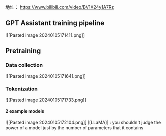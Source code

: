 
地址： https://www.bilibili.com/video/BV1X24y1A7Rz

## GPT Assistant training pipeline
![[Pasted image 20240105171411.png]]

## Pretraining
### Data collection
![[Pasted image 20240105171641.png]]
### Tokenization
![[Pasted image 20240105171733.png]]
#### 2 example models
![[Pasted image 20240105172104.png]]
[[LLaMA]] : you shouldn't judge the power of a model just by the number of parameters that it contains
